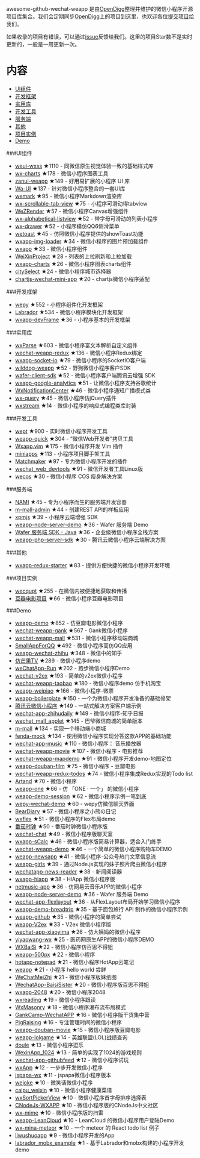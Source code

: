 awesome-github-wechat-weapp 是由[OpenDigg](http://www.opendigg.com/)整理并维护的微信小程序开源项目库集合。我们会定期同步[OpenDigg](http://www.opendigg.com/tags/wechat-app)上的项目到这里，也欢迎各位[提交项目](https://github.com/opendigg/opending-share-projects)给我们。 

如果收录的项目有错误，可以通过[issue](https://github.com/opendigg/awesome-github-wechat-weapp/issues)反馈给我们。这里的项目Star数不是实时更新的，一般是一周更新一次。 

# 内容 

- [UI组件](#UI组件) 
- [开发框架](#开发框架) 
- [实用库](#实用库) 
- [开发工具](#开发工具) 
- [服务端](#服务端) 
- [其他](#其他) 
- [项目实例](#项目实例) 
- [Demo](#Demo) 

###UI组件 

- [weui-wxss](https://github.com/weui/weui-wxss) ★1110 - 同微信原生视觉体验一致的基础样式库 
- [wx-charts](https://github.com/xiaolin3303/wx-charts) ★178 - 微信小程序图表工具 
- [zanui-weapp](https://github.com/youzan/zanui-weapp) ★149 - 好用易扩展的小程序 UI 库 
- [Wa-UI](https://github.com/liujians/Wa-UI) ★137 - 针对微信小程序整合的一套UI库 
- [wemark](https://github.com/TooBug/wemark) ★95 - 微信小程序Markdown渲染库 
- [wx-scrollable-tab-view](https://github.com/zhongjie-chen/wx-scrollable-tab-view) ★75 - 小程序可滑动得tabview 
- [WeZRender](https://github.com/guyoung/WeZRender) ★57 - 微信小程序Canvas增强组件 
- [wx-alphabetical-listview](https://github.com/zhongjie-chen/wx-alphabetical-listview) ★52 - 带字母可滑动的列表小程序 
- [wx-drawer](https://github.com/zhongjie-chen/wx-drawer) ★52 - 小程序模仿QQ6侧滑菜单 
- [wetoast](https://github.com/kiinlam/wetoast) ★45 - 仿照微信小程序提供的showToast功能 
- [wxapp-img-loader](https://github.com/o2team/wxapp-img-loader) ★34 - 微信小程序的图片预加载组件 
- [wxapp](https://github.com/youzouzou/wxapp) ★33 - 微信小程序组件 
- [WeiXinProject](https://github.com/lidong1665/WeiXinProject) ★28 - 列表的上拉刷新和上拉加载 
- [wxapp-charts](https://github.com/hawx1993/wxapp-charts) ★26 - 微信小程序图表charts组件 
- [citySelect](https://github.com/chenjinxinlove/citySelect) ★24 - 微信小程序城市选择器 
- [chartjs-wechat-mini-app](https://github.com/xiabingwu/chartjs-wechat-mini-app) ★20 - chartjs微信小程序适配 

###开发框架 

- [wepy](https://github.com/wepyjs/wepy) ★552 - 小程序组件化开发框架 
- [Labrador](https://github.com/maichong/labrador) ★534 - 微信小程序模块化开发框架 
- [wxapp-devFrame](https://github.com/hss01248/wxapp-devFrame) ★36 - 小程序基本的开发框架 

###实用库 

- [wxParse](https://github.com/icindy/wxParse) ★603 - 微信小程序富文本解析自定义组件 
- [wechat-weapp-redux](https://github.com/charleyw/wechat-weapp-redux) ★136 - 微信小程序Redux绑定 
- [wxapp-socket-io](https://github.com/fanweixiao/wxapp-socket-io) ★79 - 微信小程序的SocketIO客户端 
- [wilddog-weapp](https://github.com/WildDogTeam/wilddog-weapp) ★52 - 野狗微信小程序客户SDK 
- [wafer-client-sdk](https://github.com/tencentyun/weapp-client-sdk) ★52 - 微信小程序客户端腾讯云增强 SDK 
- [wxapp-google-analytics](https://github.com/rchunping/wxapp-google-analytics) ★51 - 让微信小程序支持谷歌统计 
- [WxNotificationCenter](https://github.com/icindy/WxNotificationCenter) ★46 - 微信小程序通知广播模式类 
- [wx-query](https://github.com/stephenml/wx-query) ★45 - 微信小程序仿jQuery插件 
- [wxstream](https://github.com/wpcfan/wxstream) ★14 - 微信小程序的响应式编程类库封装 

###开发工具 

- [wept](https://github.com/chemzqm/wept) ★900 - 实时微信小程序开发工具 
- [weapp-quick](https://github.com/phodal/weapp-quick) ★304 - “微信Web开发者”拷贝工具 
- [Wxapp.vim](https://github.com/chemzqm/wxapp.vim) ★175 - 微信小程序开发 Vim 插件 
- [miniapps](https://github.com/DDFE/miniapps) ★113 - 小程序项目脚手架工具 
- [Matchmaker](https://github.com/lypeer/Matchmaker) ★97 - 专为微信小程序开发的插件 
- [wechat_web_devtools](https://github.com/yuan1994/wechat_web_devtools) ★91 - 微信开发者工具Linux版 
- [wecos](https://github.com/tencentyun/wecos) ★30 - 微信小程序 COS 瘦身解决方案 

###服务端 

- [NAMI](https://github.com/wodenwang/nami) ★45 - 专为小程序而生的服务端开发容器 
- [m-mall-admin](https://github.com/skyvow/m-mall-admin) ★44 - 创建REST API的样板应用 
- [xpmjs](https://github.com/XpmJS/xpmjs) ★39 - 小程序云端增强 SDK 
- [weapp-node-server-demo](https://github.com/tencentyun/weapp-node-server-demo) ★36 - Wafer 服务端 Demo 
- [Wafer 服务端 SDK - Java](https://github.com/tencentyun/weapp-java-server-sdk) ★36 - 企业级微信小程序全栈方案 
- [weapp-php-server-sdk](https://github.com/tencentyun/weapp-php-server-sdk) ★30 - 腾讯云微信小程序云端解决方案 

###其他 

- [wxapp-redux-starter](https://github.com/qixiuss/wxapp-redux-starter) ★83 - 提供方便快捷的微信小程序开发环境 

###项目实例 

- [wecqupt](https://github.com/lanshan-studio/wecqupt) ★255 - 在微信内被便捷地获取和传播 
- [豆瓣电影项目](https://github.com/songhaoreact/豆瓣电影项目) ★66 - 微信小程序豆瓣电影项目 

###Demo 

- [weapp-demo](https://github.com/zce/weapp-demo) ★852 - 仿豆瓣电影微信小程序 
- [wechat-weapp-gank](https://github.com/lypeer/wechat-weapp-gank) ★567 - Gank微信小程序 
- [wechat-weapp-mall](https://github.com/liuxuanqiang/wechat-weapp-mall) ★531 - 微信小程序移动端商城 
- [SmallAppForQQ](https://github.com/xiehui999/SmallAppForQQ) ★492 - 微信小程序高仿QQ应用 
- [weapp-wechat-zhihu](https://github.com/RebeccaHanjw/weapp-wechat-zhihu) ★348 - 微信中的知乎 
- [仿芒果TV](https://github.com/web-Marker/wechat-Development) ★289 - 微信小程序demo 
- [weChatApp-Run](https://github.com/alanwangmodify/weChatApp-Run) ★202 - 跑步微信小程序Demo 
- [wechat-v2ex](https://github.com/jectychen/wechat-v2ex) ★193 - 简单的v2ex微信小程序 
- [wechat-weapp-taobao](https://github.com/ChangQing666/wechat-weapp-taobao) ★180 - 微信小程序demo 仿手机淘宝 
- [weapp-weipiao](https://github.com/wangmingjob/weapp-weipiao) ★166 - 微信小程序-微票 
- [weapp-boilerplate](https://github.com/zce/weapp-boilerplate) ★150 - 一个为微信小程序开发准备的基础骨架 
- [腾讯云微信小程序](https://github.com/tencentyun/weapp-client-demo) ★149 - 一站式解决方案客户端示例 
- [wechat-app-zhihudaily](https://github.com/myronliu347/wechat-app-zhihudaily) ★149 - 微信小程序-知乎日报 
- [wechat_mall_applet](https://github.com/bayetech/wechat_mall_applet) ★145 - 巴爷微信商城的简单版本 
- [m-mall](https://github.com/skyvow/m-mall) ★134 - 实现一个移动端小商城 
- [fenda-mock](https://github.com/davedavehong/fenda-mock) ★134 - 使用微信小程序实现分答这款APP的基础功能 
- [wechat-app-music](https://github.com/eyasliu/wechat-app-music) ★110 - 微信小程序： 音乐播放器 
- [wechat-weapp-movie](https://github.com/yesifeng/wechat-weapp-movie) ★107 - 微信小程序 - 电影推荐 
- [wechat-weapp-mapdemo](https://github.com/giscafer/wechat-weapp-mapdemo) ★91 - 微信小程序开发demo-地图定位 
- [weapp-douban-film](https://github.com/hingsir/weapp-douban-film) ★75 - 微信小程序 - 豆瓣电影 
- [wechat-weapp-redux-todos](https://github.com/charleyw/wechat-weapp-redux-todos) ★74 - 微信小程序集成Redux实现的Todo list 
- [Artand](https://github.com/SuperKieran/weapp-artand) ★70 - 微信小程序 
- [weapp-one](https://github.com/ahonn/weapp-one) ★66 - 仿 「ONE · 一个」 的微信小程序 
- [weapp-demo-session](https://github.com/CFETeam/weapp-demo-session) ★62 - 微信小程序示例一笔到底 
- [wepy-wechat-demo](https://github.com/wepyjs/wepy-wechat-demo) ★60 - wepy仿微信聊天界面 
- [BearDiary](https://github.com/harveyqing/BearDiary) ★57 - 微信小程序之小熊の日记 
- [wxflex](https://github.com/icindy/wxflex) ★51 - 微信小程序的Flex布局demo 
- [番茄时钟](https://github.com/kraaas/timer) ★50 - 番茄时钟微信小程序版 
- [wechat-chat](https://github.com/ericzyh/wechat-chat) ★49 - 微信小程序版聊天室 
- [wxapp-sCalc](https://github.com/dunizb/wxapp-sCalc) ★46 - 微信小程序版简易计算器，适合入门练手 
- [wechat-weapp-demo](https://github.com/SeptemberMaples/wechat-weapp-demo) ★46 - 一个简单的微信小程序购物车DEMO 
- [weapp-newsapp](https://github.com/hijiangtao/weapp-newsapp) ★41 - 微信小程序-公众号热门文章信息流 
- [weapp-girls](https://github.com/litt1e-p/weapp-girls) ★39 - 通过Node.js实现的妹子照片爬虫微信小程序 
- [wechatapp-news-reader](https://github.com/vace/wechatapp-news-reader) ★38 - 新闻阅读器 
- [wxapp-hiapp](https://github.com/BelinChung/wxapp-hiapp) ★38 - HiApp 微信小程序版 
- [netmusic-app](https://github.com/sqaiyan/netmusic-app) ★36 - 仿网易云音乐APP的微信小程序 
- [weapp-node-server-demo](https://github.com/tencentyun/weapp-node-server-demo) ★36 - Wafer 服务端 Demo 
- [wechat-app-flexlayout](https://github.com/hardog/wechat-app-flexlayout) ★36 - 从FlexLayout布局开始学习微信小程序 
- [weapp-demo-breadtrip](https://github.com/romoo/weapp-demo-breadtrip) ★35 - 基于面包旅行 API 制作的微信小程序示例 
- [weapp-github](https://github.com/zhengxiaowai/weapp-github) ★35 - 微信小程序的简单尝试 
- [weapp-V2ex](https://github.com/bestony/weapp-V2ex) ★33 - V2ex 微信小程序版 
- [wechat-app-xiaoyima](https://github.com/iamjs1/wechat-app-xiaoyima) ★26 - 仿大姨妈的微信小程序 
- [yiyaowang-wx](https://github.com/jiabinxu/yiyaowang-wx) ★25 - 医药网原生APP的微信小程序DEMO 
- [WXBaiSi](https://github.com/SureZhangHW/WXBaiSi) ★22 - 微信小程序仿百思不得姐 
- [weapp-500px](https://github.com/fluency03/weapp-500px) ★22 - 微信小程序 
- [hotapp-notepad](https://github.com/hotapp888/hotapp-notepad) ★21 - 微信小程序HotApp云笔记 
- [weapp](https://github.com/kunkun12/weapp) ★21 - 小程序 hello world 尝鲜 
- [WeChatMeiZhi](https://github.com/brucevanfdm/WeChatMeiZhi) ★21 - 微信小程序版妹纸图 
- [WechatApp-BaisiSister](https://github.com/Symous/WechatApp-BaisiSister) ★20 - 微信小程序版百思不得姐 
- [wxapp-2048](https://github.com/natee/wxapp-2048) ★20 - 微信小程序2048 
- [wxreading](https://github.com/gxmzjxk/wxreading) ★19 - 微信小程序跟读 
- [WxMasonry](https://github.com/icindy/WxMasonry) ★18 - 微信小程序瀑布流布局模式 
- [GankCamp-WechatAPP](https://github.com/iwgang/GankCamp-WechatAPP) ★16 - 微信小程序版干货集中营 
- [PigRaising](https://github.com/SeaHub/PigRaising) ★16 - 专注管理时间的微信小程序 
- [weapp-douban-movie](https://github.com/David-Guo/weapp-douban-movie) ★15 - 微信小程序版豆瓣电影 
- [weapp-lolgame](https://github.com/xiaowenxia/weapp-lolgame) ★14 - 英雄联盟(LOL)战绩查询 
- [doule](https://github.com/mkxiansheng/doule) ★13 - 微信小程序逗乐 
- [WexinApp_1024](https://github.com/RedLove/WexinApp_1024) ★13 - 简单的实现了1024的游戏规则 
- [wechat-app-githubfeed](https://github.com/uniquexiaobai/wechat-app-githubfeed) ★12 - 微信小程序试玩 
- [wxApp](https://github.com/Gavin-YYC/wxApp) ★12 - 一步步开发微信小程序 
- [jspapa-wx](https://github.com/biggerV/jspapa-wx) ★11 - jspapa微信小程序版本 
- [wejoke](https://github.com/zszdevelop/wejoke) ★10 - 微笑话微信小程序 
- [caipu_weixin](https://github.com/bestTao/caipu_weixin) ★10 - 微信小程序健康菜谱 
- [wxSortPickerView](https://github.com/icindy/wxSortPickerView) ★10 - 微信小程序首字母排序选择表 
- [CNodeJs-WXAPP](https://github.com/Shaman05/CNodeJs-WXAPP) ★10 - 微信小程序版的CNodeJs中文社区 
- [wx-mime](https://github.com/jsongo/wx-mime) ★10 - 微信小程序版的扫雷 
- [weapp-LeanCloud](https://github.com/bestony/weapp-LeanCloud) ★10 - LeanCloud 的微信小程序用户登陆Demo 
- [wx-mina-meteor](https://github.com/leijing7/wx-mina-meteor) ★10 - 一个 meteor 的 React todo list 例子 
- [liwushuoapp](https://github.com/chongbenben/liwushuoapp) ★9 - 微信小程序开发的App 
- [labrador_mobx_example](https://github.com/spacedragon/labrador_mobx_example) ★1 - 基于Labrador和mobx构建的小程序开发demo 
